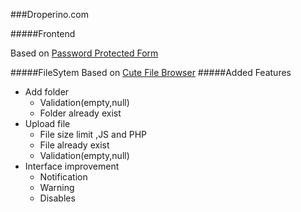 ###Droperino.com

#####Frontend 

Based on [Password Protected Form](https://colorlib.com/wp/html5-and-css3-login-forms/ )

#####FileSytem 
Based on  [Cute File Browser](https://tutorialzine.com/2014/09/cute-file-browser-jquery-ajax-php)
#####Added Features
 - Add folder
   - Validation(empty,null)
   - Folder already exist
 - Upload file
   - File size limit ,JS and PHP
   - File already exist
   - Validation(empty,null)
 - Interface improvement
   - Notification
   - Warning
   - Disables